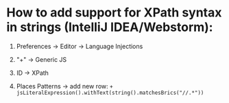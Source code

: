 # How to add support for XPath syntax in strings (IntelliJ IDEA/Webstorm):

1. Preferences -> Editor -> Language Injections

2. "+" -> Generic JS

3. ID -> XPath

4. Places Patterns -> add new row: `+ jsLiteralExpression().withText(string().matchesBrics("//.*"))`

